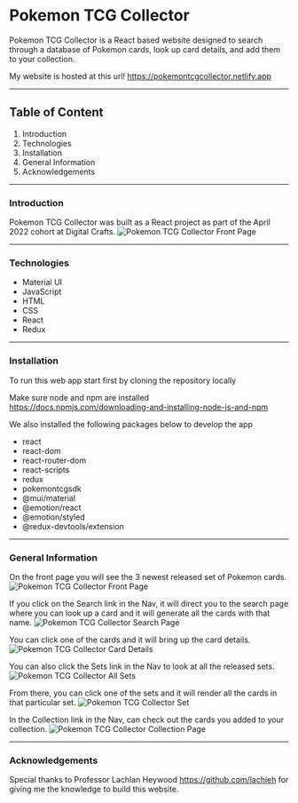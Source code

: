 # Pokemon TCG Collector

Pokemon TCG Collector is a React based website designed to search through a database of Pokemon cards, look up card details, and add them to your collection.

My website is hosted at this url!
https://pokemontcgcollector.netlify.app

---

## Table of Content

1. Introduction
2. Technologies
3. Installation
4. General Information
5. Acknowledgements

---

### Introduction

Pokemon TCG Collector was built as a React project as part of the April 2022 cohort at Digital Crafts. 
![Pokemon TCG Collector Front Page](/public/frontpage.png)

---

### Technologies

- Material UI
- JavaScript
- HTML
- CSS
- React
- Redux

---

### Installation

To run this web app start first by cloning the repository locally

Make sure node and npm are installed
<https://docs.npmjs.com/downloading-and-installing-node-js-and-npm>

We also installed the following packages below to develop the app
- react
- react-dom
- react-router-dom
- react-scripts
- redux
- pokemontcgsdk
- @mui/material 
- @emotion/react 
- @emotion/styled
- @redux-devtools/extension

---

### General Information

On the front page you will see the 3 newest released set of Pokemon cards.
![Pokemon TCG Collector Front Page](/public/frontpage.png)


If you click on the Search link in the Nav, it will direct you to the search page where you can look up a card and it will generate all the cards with that name.
![Pokemon TCG Collector Search Page](/public/search.png)


You can click one of the cards and it will bring up the card details.
![Pokemon TCG Collector Card Details](/public/card-details.png)


You can also click the Sets link in the Nav to look at all the released sets.
![Pokemon TCG Collector All Sets](/public/all-sets.png)


From there, you can click one of the sets and it will render all the cards in that particular set.
![Pokemon TCG Collector Set](/public/set.png)


In the Collection link in the Nav, can check out the cards you added to your collection.
![Pokemon TCG Collector Collection Page](/public/collection.png)

---

### Acknowledgements

Special thanks to Professor Lachlan Heywood <https://github.com/lachieh> for giving me the knowledge to build this website.